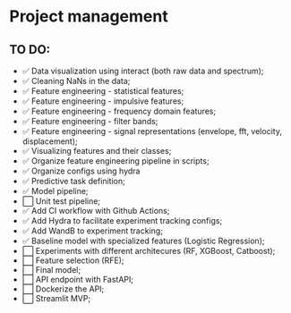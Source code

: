 # Project management

## TO DO:

- :white_check_mark: Data visualization using interact (both raw data and spectrum);
- :white_check_mark: Cleaning NaNs in the data;
- :white_check_mark: Feature engineering - statistical features;
- :white_check_mark: Feature engineering - impulsive features;
- :white_check_mark: Feature engineering - frequency domain features;
- :white_check_mark: Feature engineering - filter bands;
- :white_check_mark: Feature engineering - signal representations (envelope, fft, velocity, displacement);
- :white_check_mark: Visualizing features and their classes;
- :white_check_mark: Organize feature engineering pipeline in scripts;
- :white_check_mark: Organize configs using hydra
- :white_check_mark: Predictive task definition;
- :white_check_mark: Model pipeline;
- :white_large_square: Unit test pipeline;
- :white_check_mark: Add CI workflow with Github Actions;
- :white_check_mark: Add Hydra to facilitate experiment tracking configs;
- :white_check_mark: Add WandB to experiment tracking;
- :white_check_mark: Baseline model with specialized features (Logistic Regression);
- :white_large_square: Experiments with different architecures (RF, XGBoost, Catboost);
- :white_large_square: Feature selection (RFE);
- :white_large_square: Final model;
- :white_large_square: API endpoint with FastAPI;
- :white_large_square: Dockerize the API;
- :white_large_square: Streamlit MVP;
